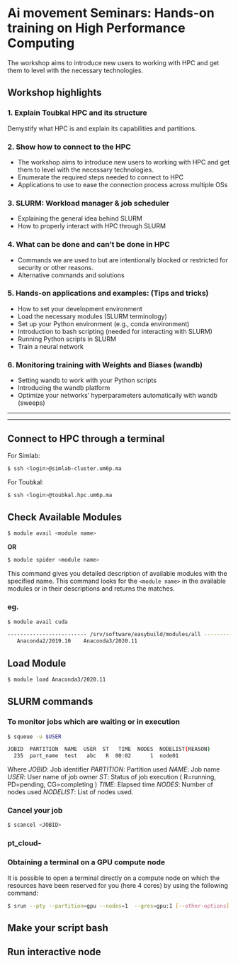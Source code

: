 # Ai movement Seminars: Hands-on training on High Performance Computing

The workshop aims to introduce new users to working with HPC and get them to level
with the necessary technologies.

## Workshop highlights

### 1. Explain Toubkal HPC and its structure
Demystify what HPC is and explain its capabilities and partitions.

### 2. Show how to connect to the HPC
- The workshop aims to introduce new users to working with HPC and get them to level with the necessary technologies.
- Enumerate the required steps needed to connect to HPC
- Applications to use to ease the connection process across multiple OSs

### 3. SLURM: Workload manager & job scheduler
- Explaining the general idea behind SLURM
- How to properly interact with HPC through SLURM

### 4. What can be done and can’t be done in HPC
- Commands we are used to but are intentionally blocked or restricted for security
or other reasons.
- Alternative commands and solutions

### 5. Hands-on applications and examples: (Tips and tricks)
- How to set your development environment
- Load the necessary modules (SLURM terminology)
- Set up your Python environment (e.g., conda environment)
- Introduction to bash scripting (needed for interacting with SLURM)
- Running Python scripts in SLURM
- Train a neural network

### 6. Monitoring training with Weights and Biases (wandb)
- Setting wandb to work with your Python scripts
- Introducing the wandb platform
- Optimize your networks’ hyperparameters automatically with wandb (sweeps)

***
***

## Connect to HPC through a terminal
For Simlab:
```bash
$ ssh <login>@simlab-cluster.um6p.ma
```

For Toubkal:
```bash
$ ssh <login>@toubkal.hpc.um6p.ma
```

## Check Available Modules
```bash
$ module avail <module name>
```
**OR**
```bash
$ module spider <module name>
```
This command gives you detailed description of available modules with the specified name.
This command looks for the ```<module name>``` in the available modules or in their descriptions and returns the matches.
### eg.
```bash
$ module avail cuda

------------------------- /srv/software/easybuild/modules/all ---------------------------
   Anaconda2/2019.10    Anaconda3/2020.11
```
## Load Module
```bash
$ module load Anaconda3/2020.11
```

## SLURM commands

### To monitor jobs which are waiting or in execution
```bash
$ squeue -u $USER 

JOBID  PARTITION  NAME  USER  ST   TIME  NODES  NODELIST(REASON)   
  235  part_name  test   abc   R  00:02      1  node01 
```
Where *JOBID*: Job identifier *PARTITION*: Partition used *NAME*: Job name *USER*: User name of job owner *ST*: Status of job execution ( R=running, PD=pending, CG=completing ) *TIME*: Elapsed time *NODES*: Number of nodes used *NODELIST*: List of nodes used.

### Cancel your job
```sh
$ scancel <JOBID> 
```

### pt_cloud-

### Obtaining a terminal on a GPU compute node

It is possible to open a terminal directly on a compute node on which the resources have been reserved for you (here 4 cores) by using the following command:
```sh
$ srun --pty --partition=gpu --nodes=1  --gres=gpu:1 [--other-options] bash
```

## Make your script bash


## Run interactive node
